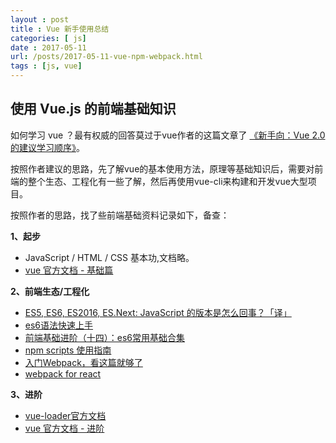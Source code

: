 ```yaml
---
layout : post
title : Vue 新手使用总结
categories: [ js] 
date : 2017-05-11
url: /posts/2017-05-11-vue-npm-webpack.html 
tags : [js, vue]
---
```


## 使用 Vue.js 的前端基础知识 

如何学习 vue ？最有权威的回答莫过于vue作者的这篇文章了 [《新手向：Vue 2.0 的建议学习顺序》](https://zhuanlan.zhihu.com/p/23134551)。

按照作者建议的思路，先了解vue的基本使用方法，原理等基础知识后，需要对前端的整个生态、工程化有一些了解，然后再使用vue-cli来构建和开发vue大型项目。

按照作者的思路，找了些前端基础资料记录如下，备查：
<!-- more -->
**1、起步**

- JavaScript / HTML / CSS 基本功,文档略。
- [vue 官方文档 - 基础篇](https://cn.vuejs.org/v2/api/)

**2、前端生态/工程化**

- [ES5, ES6, ES2016, ES.Next: JavaScript 的版本是怎么回事？「译」](http://huangxuan.me/2015/09/22/js-version/)
- [es6语法快速上手](https://segmentfault.com/a/1190000005742091)
- [前端基础进阶（十四）：es6常用基础合集](http://www.jianshu.com/p/cfb0893c34f1)
- [npm scripts 使用指南](http://www.ruanyifeng.com/blog/2016/10/npm_scripts.html)
- [入门Webpack，看这篇就够了](http://www.jianshu.com/p/42e11515c10f)
- [webpack for react](http://www.pro-react.com/materials/appendixA/)

**3、进阶**
- [vue-loader官方文档](http://vue-loader.vuejs.org/zh-cn/start/setup.html)
- [vue 官方文档 - 进阶](https://cn.vuejs.org/v2/api/)

